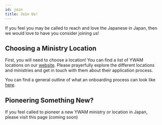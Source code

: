 ```yaml
---
id: join
title: Join Us!
---
```


If you feel you may be called to reach and love the Japanese in Japan, then we would love to have you consider joining us!

## Choosing a Ministry Location

First, you will need to choose a location! You can find a list of YWAM locations on our [website](https://www.ywamjapan.org/). Please prayerfully explore the different locations and ministries and get in touch with them about their application process.

You can find a general outline of what an onboarding process can look like [here](onboarding.md).

## Pioneering Something New?

If you feel called to pioneer a new YWAM ministry or location in Japan, please visit this page (coming soon)
